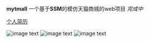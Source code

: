 **mytmall**
一个基于**SSM**的模仿天猫商城的web项目
*完成中*

[个人简历](https://warframeprimer.github.io/)

![image text](https://raw.githubusercontent.com/WarframePrimer/mytmall/master/img-folder/index.jpg)
![image text](https://raw.githubusercontent.com/WarframePrimer/mytmall/master/img-folder/admin.jpg)
![image text](https://raw.githubusercontent.com/WarframePrimer/mytmall/master/img-folder/product.jpg)

